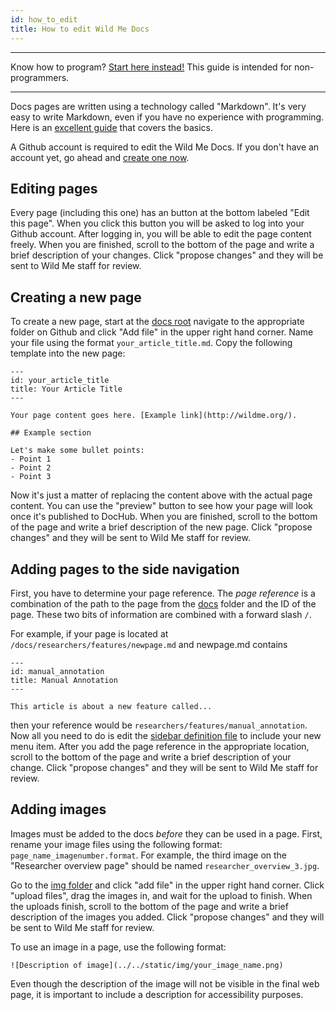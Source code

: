 ```yaml
---
id: how_to_edit
title: How to edit Wild Me Docs
---
```


---

Know how to program? [Start here instead!](/docs/technical_how_to_edit) This guide is intended for non-programmers.

---



Docs pages are written using a technology called "Markdown". It's very easy to write Markdown, even if you have no experience with programming. Here is an [excellent guide](https://guides.github.com/features/mastering-markdown/) that covers the basics.

A Github account is required to edit the Wild Me Docs. If you don't have an account yet, go ahead and [create one now](https://github.com/join).

## Editing pages 

Every page (including this one) has an button at the bottom labeled "Edit this page". When you click this button you will be asked to log into your Github account. After logging in, you will be able to edit the page content freely. When you are finished, scroll to the bottom of the page and write a brief description of your changes. Click "propose changes" and they will be sent to Wild Me staff for review.

## Creating a new page 

To create a new page, start at the [docs root](https://github.com/WildbookOrg/docusaurus-test/tree/master/docs) navigate to the appropriate folder on Github and click "Add file" in the upper right hand corner. Name your file using the format `your_article_title.md`. Copy the following template into the new page:

```
---
id: your_article_title
title: Your Article Title
---

Your page content goes here. [Example link](http://wildme.org/).

## Example section 

Let's make some bullet points:
- Point 1
- Point 2
- Point 3

```

Now it's just a matter of replacing the content above with the actual page content. You can use the "preview" button to see how your page will look once it's published to DocHub. When you are finished, scroll to the bottom of the page and write a brief description of the new page. Click "propose changes" and they will be sent to Wild Me staff for review.

## Adding pages to the side navigation

First, you have to determine your page reference. The *page reference* is a combination of the path to the page from the [docs](https://github.com/WildbookOrg/wildme-docs/tree/master/docs) folder and the ID of the page. These two bits of information are combined with a forward slash `/`.

For example, if your page is located at `/docs/researchers/features/newpage.md` and newpage.md contains

```
---
id: manual_annotation
title: Manual Annotation
---

This article is about a new feature called...
```

then your reference would be `researchers/features/manual_annotation`. Now all you need to do is edit the [sidebar definition file](https://github.com/WildbookOrg/wildme-docs/edit/master/sidebars.js) to include your new menu item. After you add the page reference in the appropriate location, scroll to the bottom of the page and write a brief description of your change. Click "propose changes" and they will be sent to Wild Me staff for review.

## Adding images

Images must be added to the docs _before_ they can be used in a page. First, rename your image files using the following format: `page_name_imagenumber.format`. For example, the third image on the "Researcher overview page" should be named `researcher_overview_3.jpg`.

Go to the [img folder](https://github.com/WildbookOrg/docusaurus-test/tree/master/static/img) and click "add file" in the upper right hand corner.  Click "upload files", drag the images in, and wait for the upload to finish.  When the uploads finish, scroll to the bottom of the page and write a brief description of the images you added. Click "propose changes" and they will be sent to Wild Me staff for review.

To use an image in a page, use the following format:

```![Description of image](../../static/img/your_image_name.png)```

Even though the description of the image will not be visible in the final web page, it is important to include a description for accessibility purposes. 
